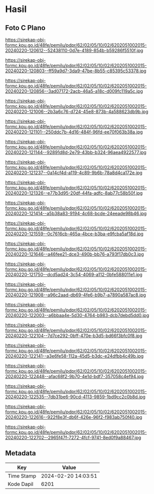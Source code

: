 # Hasil

## Foto C Plano

https://sirekap-obj-formc.kpu.go.id/48fe/pemilu/pdpr/62/02/05/10/02/6202051002015-20240220-120612--52438110-0d7e-4189-854b-b59286f5510f.jpg

https://sirekap-obj-formc.kpu.go.id/48fe/pemilu/pdpr/62/02/05/10/02/6202051002015-20240220-120803--ff59a9d7-3da9-47be-8b55-c85395c53378.jpg

https://sirekap-obj-formc.kpu.go.id/48fe/pemilu/pdpr/62/02/05/10/02/6202051002015-20240220-120856--3ad07172-2acb-46a5-a18c-d009fc119a5c.jpg

https://sirekap-obj-formc.kpu.go.id/48fe/pemilu/pdpr/62/02/05/10/02/6202051002015-20240220-121006--2b3a6c76-d724-45e8-873b-4a588623db9b.jpg

https://sirekap-obj-formc.kpu.go.id/48fe/pemilu/pdpr/62/02/05/10/02/6202051002015-20240220-121101--250ddc7b-4d16-484f-96fd-ee70f063b38a.jpg

https://sirekap-obj-formc.kpu.go.id/48fe/pemilu/pdpr/62/02/05/10/02/6202051002015-20240220-121144--92891d8d-2e79-43bb-b324-96aea4922577.jpg

https://sirekap-obj-formc.kpu.go.id/48fe/pemilu/pdpr/62/02/05/10/02/6202051002015-20240220-121237--0a14cf4d-a119-4c89-9b6b-78a8d4ca172e.jpg

https://sirekap-obj-formc.kpu.go.id/48fe/pemilu/pdpr/62/02/05/10/02/6202051002015-20240220-121326--e77b3d95-20df-44fa-adfc-8ab77c58b50f.jpg

https://sirekap-obj-formc.kpu.go.id/48fe/pemilu/pdpr/62/02/05/10/02/6202051002015-20240220-121414--a5b38a83-9194-4c68-bcde-24eeade98b46.jpg

https://sirekap-obj-formc.kpu.go.id/48fe/pemilu/pdpr/62/02/05/10/02/6202051002015-20240220-121559--0c7616cb-465a-4bce-b3ba-e9fcba5af18d.jpg

https://sirekap-obj-formc.kpu.go.id/48fe/pemilu/pdpr/62/02/05/10/02/6202051002015-20240220-121646--a46fee21-dce3-490b-bb76-a793f17db0c3.jpg

https://sirekap-obj-formc.kpu.go.id/48fe/pemilu/pdpr/62/02/05/10/02/6202051002015-20240220-121750--dcd5ad24-3c54-4069-a112-0bfe588011e1.jpg

https://sirekap-obj-formc.kpu.go.id/48fe/pemilu/pdpr/62/02/05/10/02/6202051002015-20240220-121908--a96c2aad-db69-4fe6-b9b7-a7890a587ac8.jpg

https://sirekap-obj-formc.kpu.go.id/48fe/pemilu/pdpr/62/02/05/10/02/6202051002015-20240220-122003--a6bbaa4e-5d30-4764-b983-dcb7debd5dd0.jpg

https://sirekap-obj-formc.kpu.go.id/48fe/pemilu/pdpr/62/02/05/10/02/6202051002015-20240220-122104--7d7ce292-0bff-470e-b3d5-bd66f3bfc0f8.jpg

https://sirekap-obj-formc.kpu.go.id/48fe/pemilu/pdpr/62/02/05/10/02/6202051002015-20240220-122141--a3e6fe58-112a-45d5-b3dc-e24dfbb4c49b.jpg

https://sirekap-obj-formc.kpu.go.id/48fe/pemilu/pdpr/62/02/05/10/02/6202051002015-20240220-122448--afac68f2-9b70-4e1d-bdf7-357058c4ef94.jpg

https://sirekap-obj-formc.kpu.go.id/48fe/pemilu/pdpr/62/02/05/10/02/6202051002015-20240220-122535--7db31be6-90cd-4113-9859-1bd9cc2c0b8d.jpg

https://sirekap-obj-formc.kpu.go.id/48fe/pemilu/pdpr/62/02/05/10/02/6202051002015-20240220-122616--922f8e3f-db6f-426e-96f2-f983ab750f40.jpg

https://sirekap-obj-formc.kpu.go.id/48fe/pemilu/pdpr/62/02/05/10/02/6202051002015-20240220-122702--2965f47f-7272-4fcf-9741-8ed0f9a88467.jpg


## Metadata

| Key        | Value               |
| ---------- | ------------------- |
| Time Stamp | 2024-02-20 14:03:51 |
| Kode Dapil | 6201                |



